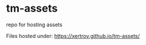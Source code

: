 # tm-assets
repo for hosting assets

Files hosted under: https://xertrov.github.io/tm-assets/

<!--
https://xertrov.github.io/tm-assets/SSOL_mod_tm2020.zip
https://xertrov.github.io/tm-assets/05-voice.ogg
-->
